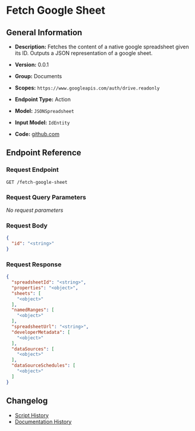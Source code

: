 <!-- BEGIN GENERATED CONTENT -->
# Fetch Google Sheet

## General Information

- **Description:** Fetches the content of a native google spreadsheet given its ID. Outputs
a JSON representation of a google sheet.

- **Version:** 0.0.1
- **Group:** Documents
- **Scopes:** `https://www.googleapis.com/auth/drive.readonly`
- **Endpoint Type:** Action
- **Model:** `JSONSpreadsheet`
- **Input Model:** `IdEntity`
- **Code:** [github.com](https://github.com/NangoHQ/integration-templates/tree/main/integrations/google-drive/actions/fetch-google-sheet.ts)


## Endpoint Reference

### Request Endpoint

`GET /fetch-google-sheet`

### Request Query Parameters

_No request parameters_

### Request Body

```json
{
  "id": "<string>"
}
```

### Request Response

```json
{
  "spreadsheetId": "<string>",
  "properties": "<object>",
  "sheets": [
    "<object>"
  ],
  "namedRanges": [
    "<object>"
  ],
  "spreadsheetUrl": "<string>",
  "developerMetadata": [
    "<object>"
  ],
  "dataSources": [
    "<object>"
  ],
  "dataSourceSchedules": [
    "<object>"
  ]
}
```

## Changelog

- [Script History](https://github.com/NangoHQ/integration-templates/commits/main/integrations/google-drive/actions/fetch-google-sheet.ts)
- [Documentation History](https://github.com/NangoHQ/integration-templates/commits/main/integrations/google-drive/actions/fetch-google-sheet.md)

<!-- END  GENERATED CONTENT -->

